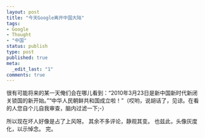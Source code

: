 ```yaml
---
layout: post
title: "今天Google离开中国大陆"
tags:
- Google
- Thought
- "中国"
status: publish
type: post
published: true
meta:
  _edit_last: "1"
comments: true
---
```

很有可能将来的某一天俺们会在哪儿看到：“2010年3月23日是新中国新时代新闭关锁国的新开始。”“中华人民朝鲜共和国成立啦！”（哎哟，说胡话了，见谅。在看的人您自个儿自我审查，脑内过滤一下;-）

所以现在坏人好像是占了上风呀。 其余不多评论，静观其变。 也兹此，头像灰度化，以示悼念。 完。
